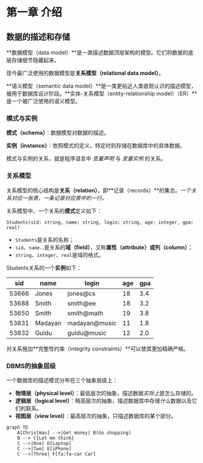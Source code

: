 # 第一章 介绍

## 数据的描述和存储

**数据模型（data model）**是一类描述数据顶层架构的模型。它们将数据的底层存储细节隐藏起来。

现今最广泛使用的数据模型是**关系模型（relational data model）**。

**语义模型（semantic data model）**是一类更贴近人类直观认识的描述模型，被用于数据库设计阶段。**实体-关系模型（entity-relationship model）（ER）**是一个被广泛使用的语义模型。

### 模式与实例

**模式（schema）**：数据模型对数据的描述。

**实例（instance）**：依照模式的定义，特定时刻存储在数据库中的具体数据。

模式与实例的关系，就是程序语言中 *变量声明* 与 *变量实例* 的关系。

### 关系模型

关系模型的核心结构是**关系（relation）**，即**记录（records）**的集合。*一个关系对应一张表，一条记录对应表中的一行。*

关系模型中，一个关系的**模式**定义如下：

```
Students(sid: string, name: string, login: string, age: integer, gpa: real)
```

- `Students`是关系的名称；
- `sid`、`name`...是关系的**域（field）**，又称**属性（attribute）**或**列（column）**；
- `string`、`integer`、`real`是域的格式。

Students关系的一个**实例**如下：

| sid   | name    | login         | age  | gpa  |
| ----- | ------- | ------------- | ---- | ---- |
| 53666 | Jones   | jones@cs      | 18   | 3.4  |
| 53688 | Smith   | smith@ee      | 18   | 3.2  |
| 53650 | Smith   | smith@math    | 19   | 3.8  |
| 53831 | Madayan | madayan@music | 11   | 1.8  |
| 53832 | Guldu   | guldu@music   | 12   | 2.0  |

对关系施加**完整性约束（integrity constraints）**可以使其更加精确严格。

### DBMS的抽象层级

一个数据库的描述模式分布在三个抽象层级上：

- **物理层（physical level）**：最低层次的抽象，描述数据*实际上*是怎么存储的。
- **逻辑层（logical level）**：稍高层次的抽象，描述数据库中存储*什么*数据以及它们的联系。
- **视图层（view level）**：最高层次的抽象，只描述数据库的某个部分。

```mermaid
graph TD
    A[Christmas] -->|Get money| B(Go shopping)
    B --> C{Let me think}
    C -->|One| D[Laptop]
    C -->|Two| E[iPhone]
    C -->|Three| F[fa:fa-car Car]
```

